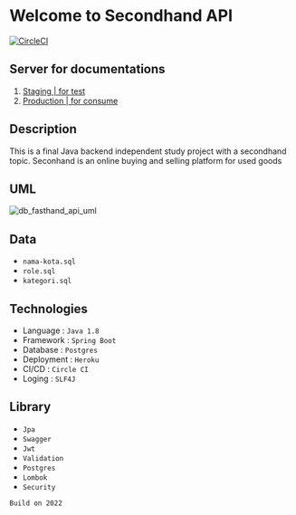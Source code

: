 # Welcome to Secondhand API
[![CircleCI](https://dl.circleci.com/status-badge/img/gh/NoraNekoIT/secondhand-api/tree/main.svg?style=svg&circle-token=8f9d44e8d150f505cc54aacdc9617cc90133cdc2)](https://dl.circleci.com/status-badge/redirect/gh/NoraNekoIT/secondhand-api/tree/main)
## Server for documentations
1. <a href="https://staging-fasthand-api.herokuapp.com/swagger-ui/index.html#/"> Staging | for test <a/>
2. <a href="https://production-fasthand-api.herokuapp.com/swagger-ui/index.html#/"> Production | for consume </a>

## Description 
This is a final Java backend independent study project with a secondhand topic.
Seconhand is an online buying and selling platform for used goods

## UML

![db_fasthand_api_uml](https://user-images.githubusercontent.com/58914195/180144333-9561bcfc-6244-4013-8d27-2c357251f289.png)


## Data
- `nama-kota.sql`
- `role.sql`
- `kategori.sql`
## Technologies
- Language   : `Java 1.8`
- Framework  : `Spring Boot`
- Database   : `Postgres`
- Deployment : `Heroku`
- CI/CD      : `Circle CI`
- Loging     : `SLF4J` 
## Library
- `Jpa`
- `Swagger`
- `Jwt`
- `Validation`
- `Postgres`
- `Lombok`
- `Security`

`Build on 2022` 
